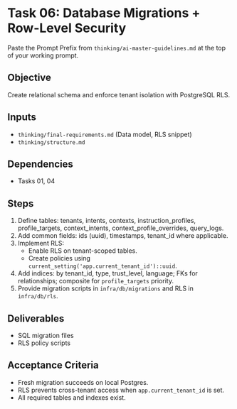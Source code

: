 # Task 06: Database Migrations + Row-Level Security

Paste the Prompt Prefix from `thinking/ai-master-guidelines.md` at the top of your working prompt.

## Objective
Create relational schema and enforce tenant isolation with PostgreSQL RLS.

## Inputs
- `thinking/final-requirements.md` (Data model, RLS snippet)
- `thinking/structure.md`

## Dependencies
- Tasks 01, 04

## Steps
1. Define tables: tenants, intents, contexts, instruction_profiles, profile_targets, context_intents, context_profile_overrides, query_logs.
2. Add common fields: ids (uuid), timestamps, tenant_id where applicable.
3. Implement RLS:
   - Enable RLS on tenant-scoped tables.
   - Create policies using `current_setting('app.current_tenant_id')::uuid`.
4. Add indices: by tenant_id, type, trust_level, language; FKs for relationships; composite for `profile_targets` priority.
5. Provide migration scripts in `infra/db/migrations` and RLS in `infra/db/rls`.

## Deliverables
- SQL migration files
- RLS policy scripts

## Acceptance Criteria
- Fresh migration succeeds on local Postgres.
- RLS prevents cross-tenant access when `app.current_tenant_id` is set.
- All required tables and indexes exist.
